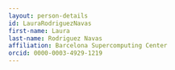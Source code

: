 ```yaml
---
layout: person-details
id: LauraRodriguezNavas
first-name: Laura
last-name: Rodriguez Navas
affiliation: Barcelona Supercomputing Center
orcid: 0000-0003-4929-1219
---
```

